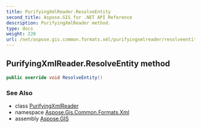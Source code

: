 ```yaml
---
title: PurifyingXmlReader.ResolveEntity
second_title: Aspose.GIS for .NET API Reference
description: PurifyingXmlReader method. 
type: docs
weight: 220
url: /net/aspose.gis.common.formats.xml/purifyingxmlreader/resolveentity/
---
```

## PurifyingXmlReader.ResolveEntity method

```csharp
public override void ResolveEntity()
```

### See Also

* class [PurifyingXmlReader](../)
* namespace [Aspose.Gis.Common.Formats.Xml](../../purifyingxmlreader/)
* assembly [Aspose.GIS](../../../)


